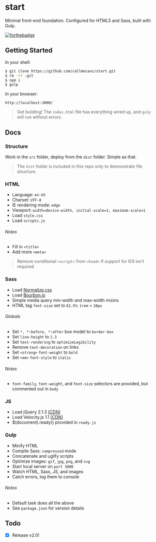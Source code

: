 # start

Minimal front-end foundation. Configured for HTML5 and Sass, built with Gulp.

[![forthebadge](http://forthebadge.com/badges/built-with-love.svg)](http://forthebadge.com)

## Getting Started

In your shell:

```bash
$ git clone https://github.com/callmecavs/start.git
$ rm -rf .git
$ npm i
$ gulp
```

In your browser:

```
http://localhost:3000/
```

> Get building! The `index.html` file has everything wired up, and `gulp` will run without errors.

## Docs

### Structure

Work in the `src` folder, deploy from the `dist` folder. Simple as that.

> The `dist` folder is included in this repo only to demonstrate file structure.

### HTML

* Language: `en-US`
* Charset: `UTF-8`
* IE rendering mode: `edge`
* Viewport: `width=device-width, initial-scale=1, maximum-scale=1`
* Load `style.css`
* Load `scripts.js`

###### Notes

* Fill in `<title>`
* Add more `<meta>`

> Remove conditional `<script>` from `<head>` if support for IE9 isn't required

### Sass

* Load [Normalize.css](http://nicolasgallagher.com/about-normalize-css/)
* Load [Bourbon.io](http://bourbon.io/docs/)
* Simple media query min-width and max-width mixins
* HTML tag `font-size` set to `62.5%`: `1rem` = `10px`

###### Globals

* Set `*, *:before, *:after` box model to `border-box`
* Set `line-height` to `1.3`
* Set `text-rendering` to `optimizeLegibility`
* Remove `text-decoration` on links
* Set `<strong>` `font-weight` to `bold`
* Set `<em>` `font-style` to `italic`

###### Notes

* `font-family`, `font-weight`, and `font-size` selectors are provided, but commented out in `body`

### JS

* Load jQuery 2.1.3 [(CDN)](https://developers.google.com/speed/libraries/devguide#jquery)
* Load Velocity.js 1.1 [(CDN)](http://www.jsdelivr.com/#!velocity)
* $(document).ready() provided in `ready.js`

### Gulp

* Minify HTML
* Compile Sass: `compressed` mode
* Concatenate and uglify scripts
* Optimize images: `gif`, `jpg`, `png`, and `svg`
* Start local server on `port 3000`
* Watch HTML, Sass, JS, and images
* Catch errors, log them to console

###### Notes

* Default task does all the above
* See `package.json` for version details

## Todo

- [x] Release v2.0!
